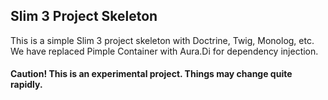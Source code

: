 ## Slim 3 Project Skeleton

This is a simple Slim 3 project skeleton with Doctrine, Twig, Monolog, etc.  
We have replaced Pimple Container with Aura.Di for dependency injection. 
#### Caution! This is an experimental project. Things may change quite rapidly.